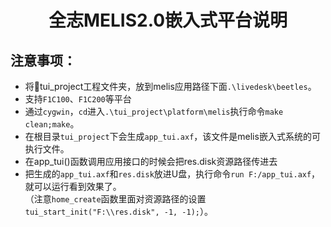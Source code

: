 <h1 align="center"> 全志MELIS2.0嵌入式平台说明 </h1>

## 注意事项：
* 将:file_folder:tui_project工程文件夹，放到melis应用路径下面`.\livedesk\beetles`。
* 支持`F1C100`、`F1C200`等平台
* 通过`cygwin`，`cd`进入`.\tui_project\platform\melis`执行命令`make clean;make`。
* 在根目录`tui_project`下会生成`app_tui.axf`，该文件是melis嵌入式系统的可执行文件。
* 在app_tui()函数调用应用接口的时候会把res.disk资源路径传进去
* 把生成的`app_tui.axf`和`res.disk`放进U盘，执行命令`run F:/app_tui.axf`，就可以运行看到效果了。<br>
（注意`home_create`函数里面对资源路径的设置`tui_start_init("F:\\res.disk", -1, -1);`）。

